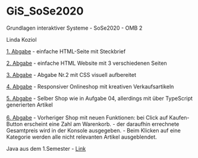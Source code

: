 # GiS_SoSe2020
Grundlagen interaktiver Systeme - SoSe2020 - OMB 2

Linda Koziol

<a href="https://linlin94.github.io/GiS_SoSe2020/Abgaben/Aufgabe_01" target="_blank">1. Abgabe</a> - einfache HTML-Seite mit Steckbrief <br>


<a href="https://linlin94.github.io/GiS_SoSe2020/Abgaben/Abgabe_02/portfolio.html" target="_blank">2. Abgabe</a> - einfache HTML Website mit 3 verschiedenen Seiten <br>

<a href="https://linlin94.github.io/GiS_SoSe2020/Abgaben/Abgabe_03/portfolio.html" target="_blank">3. Abgabe</a> - Abgabe Nr.2 mit CSS visuell aufbereitet <br>

<a href="https://linlin94.github.io/GiS_SoSe2020/Abgaben/Abgabe_04/shop.html" target="_blank">4. Abgabe</a> - Responsiver Onlineshop mit kreativen Verkaufsartikeln <br>

<a href="https://linlin94.github.io/GiS_SoSe2020/Abgaben/Abgabe_05/index.html" target="_blank">5. Abgabe</a> - Selber Shop wie in Aufgabe 04, allerdings mit über TypeScript generierten Artikel<br>
<br>
<a href="https://linlin94.github.io/GiS_SoSe2020/Abgaben/Abgabe_06/index.html" target="_blank">6. Abgabe</a> - Vorheriger Shop mit neuen Funktionen: bei Click auf Kaufen-Button erscheint eine Zahl am Warenkorb. - der daraufhin errechnete Gesamtpreis wird in der Konsole ausgegeben. - Beim Klicken auf eine Kategorie werden alle nicht relevanten Artikel ausgeblendet. <br>

Java aus dem 1.Semester - <a href="https://linlin94.github.io/Java-1.Semester/" target="_blank">Link</a><br>


